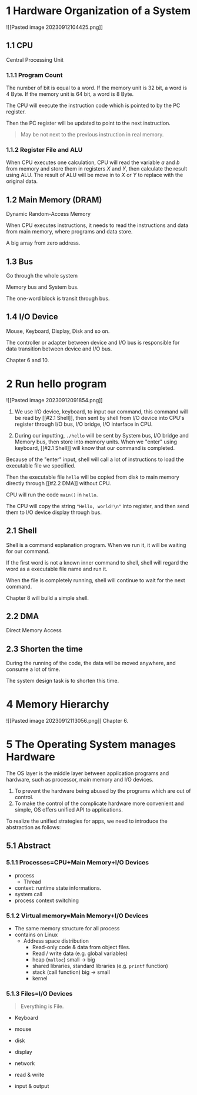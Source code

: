 # 1 Hardware Organization of a System
![[Pasted image 20230912104425.png]]
## 1.1 CPU
Central Processing Unit
### 1.1.1 Program Count
The number of bit is equal to a word.
If the memory unit is 32 bit, a word is 4 Byte.
If the memory unit is 64 bit, a word is 8 Byte.

The CPU will execute the instruction code which is pointed to by the PC register.

Then the PC register will be updated to point to the next instruction.
> May be not next to the previous instruction in real memory.


### 1.1.2 Register File and ALU

When CPU executes one calculation, CPU will read the variable $a$ and $b$ from memory and store them in registers $X$ and $Y$, then calculate the result using ALU.
The result of ALU will be move in to $X$ or $Y$ to replace with the original data.

## 1.2 Main Memory (DRAM)

Dynamic Random-Access Memory

When CPU executes instructions, it needs to read the instructions and data from main memory, where programs and data store.

A big array from zero address.
## 1.3 Bus

Go through the whole system

Memory bus and System bus.

The one-word block is transit through bus.

## 1.4 I/O Device

Mouse, Keyboard, Display, Disk and so on.

The controller or adapter between device and I/O bus is responsible for data transition between device and I/O bus.

Chapter 6 and 10.
# 2 Run hello program
![[Pasted image 20230912091854.png]]
1. We use I/O device, keyboard, to input our command, this command will be read by [[#2.1 Shell]], then sent by shell from I/O device into CPU's register through I/O bus, I/O bridge, I/O interface in CPU.

2. During our inputting, `./hello` will be sent by System bus, I/O bridge and Memory bus, then store into memory units.
When we "enter" using keyboard, [[#2.1 Shell]] will know that our command is completed.

Because of the "enter" input, shell will call a lot of instructions to load the executable file we specified.

Then the executable file `hello` will be copied from disk to main memory directly through [[#2.2 DMA]] without CPU.

CPU will run the code `main()` in `hello`.

The CPU will copy the string `"Hello, world!\n"` into register, and then send them to I/O device display through bus.
## 2.1 Shell

Shell is a command explanation program.
When we run it, it will be waiting for our command.

If the first word is not a known inner command to shell, shell will regard the word as a executable file name and run it.

When the file is completely running, shell will continue to wait for the next command.

Chapter 8 will build a simple shell.

## 2.2 DMA
Direct Memory Access

## 2.3 Shorten the time

During the running of the code, the data will be moved anywhere, and consume a lot of time.

The system design task is to shorten this time.
# 4 Memory Hierarchy
![[Pasted image 20230912113056.png]]
Chapter 6.
# 5 The Operating System manages Hardware
The OS layer is the middle layer between application programs and hardware, such as processor, main memory and I/O devices.
1. To prevent the hardware being abused by the programs which are out of control.
2. To make the control of the complicate hardware more convenient and simple, OS offers unified API to applications.

To realize the unified strategies for apps, we need to introduce the abstraction as follows:
## 5.1 Abstract
### 5.1.1 Processes=CPU+Main Memory+I/O Devices

- process
	- Thread
- context: runtime state informations.
- system call
- process context switching
### 5.1.2 Virtual memory=Main Memory+I/O Devices
- The same memory structure for all process
- contains on Linux
	- Address space distribution
		- Read-only code & data from object files.
		- Read / write data (e.g. global variables)
		- heap (`malloc`) small → big
		- shared libraries, standard libraries (e.g. `printf` function)
		- stack (call function) big → small
		- kernel
### 5.1.3 Files=I/O Devices
> Everything is File.

- Keyboard
- mouse
- disk
- display
- network

- read & write
- input & output
# 